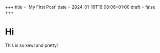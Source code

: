 +++
title = 'My First Post'
date = 2024-01-16T16:08:06+01:00
draft = false
+++

# Hi

This is so kewl and pretty!